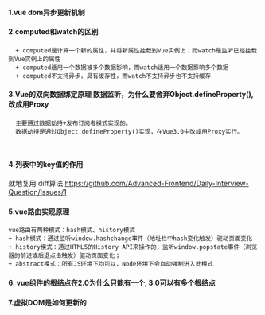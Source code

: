 <!--
 * @Author: your name
 * @Date: 2021-02-23 11:03:09
 * @LastEditTime: 2021-04-13 16:51:31
 * @LastEditors: Please set LastEditors
 * @Description: In User Settings Edit
 * @FilePath: /Front-End-Notebook/vue.md
-->
#### 1.vue dom异步更新机制

#### 2.computed和watch的区别
```
  + computed是计算一个新的属性，并将新属性挂载到Vue实例上；而watch是监听已经挂载到Vue实例上的属性
  + computed适用一个数据被多个数据影响，而watch适用一个数据影响多个数据
  + computed不支持异步，具有缓存性，而watch不支持异步也不支持缓存
```

#### 3.Vue的双向数据绑定原理 数据监听，为什么要舍弃Object.defineProperty(),改成用Proxy
```
  主要通过数据劫持+发布订阅者模式实现的。
  数据劫持是通过Object.defineProperty()实现，在Vue3.0中改成用Proxy实行。
  
  
```

#### 4.列表中的key值的作用
就地复用 diff算法
https://github.com/Advanced-Frontend/Daily-Interview-Question/issues/1


#### 5.vue路由实现原理
```
vue路由有两种模式：hash模式、history模式
+ hash模式：通过监听window.hashchange事件（地址栏中hash变化触发）驱动页面变化
+ history模式：通过HTML5的History API来操作的，监听window.popstate事件（浏览器的前进或后退点击触发）驱动页面变化；
+ abstract模式：所有JS环境下均可以，Node环境下会自动强制进入此模式
```


#### 6. vue组件的根结点在2.0为什么只能有一个, 3.0可以有多个根结点


#### 7.虚拟DOM是如何更新的